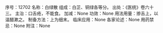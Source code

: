 序号：12702
名称：白绿散
组成：白芷、铜绿各等分。
出处：《医统》卷六十三。
主治：口舌疮，不能食。
加减：None
功效：None
用法用量：掺舌上，以温醋漱之。
制备方法：上为细末。
临床应用：None
各家论述：None
用药禁忌：None
附注：None
